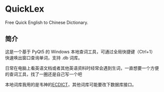# QuickLex

Free Quick English to Chinese Dictionary.

## 简介

这是一个基于 PyQt5 的 Windows 本地查词工具，可通过全局快捷键（Ctrl+1）快速唤出窗口查询单词，支持 .db 词库。

日常在电脑上看英语文档或者其他英语资料时经常会遇到生词，一直想要一个方便的查词工具，找了一圈还是自己写一个吧

本地词库我用的是韦神的[ECDICT](https://github.com/skywind3000/ECDICT.git)，其他词库可能要改下数据库接口。